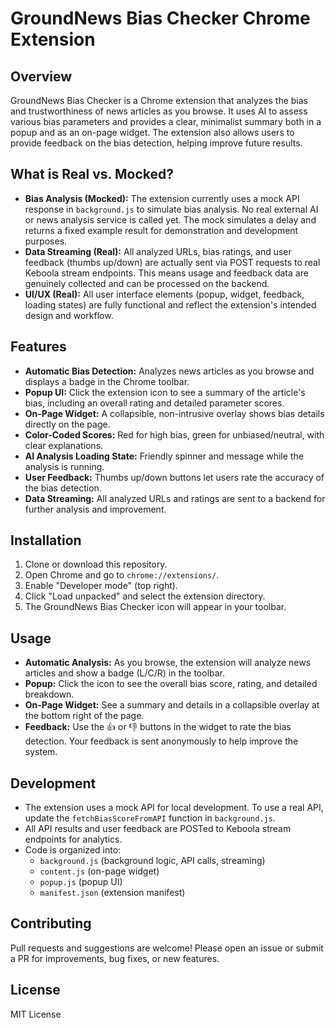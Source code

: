 # GroundNews Bias Checker Chrome Extension

## Overview

GroundNews Bias Checker is a Chrome extension that analyzes the bias and trustworthiness of news articles as you browse. It uses AI to assess various bias parameters and provides a clear, minimalist summary both in a popup and as an on-page widget. The extension also allows users to provide feedback on the bias detection, helping improve future results.

## What is Real vs. Mocked?

- **Bias Analysis (Mocked):** The extension currently uses a mock API response in `background.js` to simulate bias analysis. No real external AI or news analysis service is called yet. The mock simulates a delay and returns a fixed example result for demonstration and development purposes.
- **Data Streaming (Real):** All analyzed URLs, bias ratings, and user feedback (thumbs up/down) are actually sent via POST requests to real Keboola stream endpoints. This means usage and feedback data are genuinely collected and can be processed on the backend.
- **UI/UX (Real):** All user interface elements (popup, widget, feedback, loading states) are fully functional and reflect the extension's intended design and workflow.

## Features

- **Automatic Bias Detection:** Analyzes news articles as you browse and displays a badge in the Chrome toolbar.
- **Popup UI:** Click the extension icon to see a summary of the article's bias, including an overall rating and detailed parameter scores.
- **On-Page Widget:** A collapsible, non-intrusive overlay shows bias details directly on the page.
- **Color-Coded Scores:** Red for high bias, green for unbiased/neutral, with clear explanations.
- **AI Analysis Loading State:** Friendly spinner and message while the analysis is running.
- **User Feedback:** Thumbs up/down buttons let users rate the accuracy of the bias detection.
- **Data Streaming:** All analyzed URLs and ratings are sent to a backend for further analysis and improvement.

## Installation

1. Clone or download this repository.
2. Open Chrome and go to `chrome://extensions/`.
3. Enable "Developer mode" (top right).
4. Click "Load unpacked" and select the extension directory.
5. The GroundNews Bias Checker icon will appear in your toolbar.

## Usage

- **Automatic Analysis:** As you browse, the extension will analyze news articles and show a badge (L/C/R) in the toolbar.
- **Popup:** Click the icon to see the overall bias score, rating, and detailed breakdown.
- **On-Page Widget:** See a summary and details in a collapsible overlay at the bottom right of the page.
- **Feedback:** Use the 👍 or 👎 buttons in the widget to rate the bias detection. Your feedback is sent anonymously to help improve the system.

## Development

- The extension uses a mock API for local development. To use a real API, update the `fetchBiasScoreFromAPI` function in `background.js`.
- All API results and user feedback are POSTed to Keboola stream endpoints for analytics.
- Code is organized into:
  - `background.js` (background logic, API calls, streaming)
  - `content.js` (on-page widget)
  - `popup.js` (popup UI)
  - `manifest.json` (extension manifest)

## Contributing

Pull requests and suggestions are welcome! Please open an issue or submit a PR for improvements, bug fixes, or new features.

## License

MIT License 
